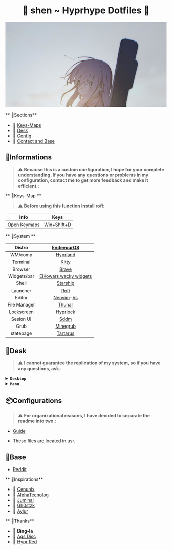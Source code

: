 <div align="center">
 <h1> 🌸 shen ~ Hyprhype Dotfiles 🌸 </h1>
 </div>

<p align="center">
  <picture>
    <img src="/assets/logo.jpeg">
  </picture>
</p>

** 🌿Sections**

- 🌸 [Keys-Maps](https://github.com/Shentxt/Hyprhype/tree/master#Informations)
- 🌸 [Desk](https://github.com/Shentxt/Hyprhype/tree/master#Desk)
- 🌸 [Config](https://github.com/Shentxt/Hyprhype/tree/master#Configurations)
- 🌸 [Contact and Base](https://github.com/Shentxt/Hyprhype/tree/master#Base)

## 🌿Informations

> :warning: **Because this is a custom configuration, I hope for your complete understanding. If you have any questions or problems in my configuration, contact me to get more feedback and make it efficient.**: 

** 🌿Keys-Map **

> :warning: **Before using this function install rofi**: 

|     Info     |    Keys      |
| :----------: | :----------: |
| Open Keymaps |  Win+Shift+D |

** 🌿System **

|    Distro    |                [EndevourOS](https://endeavouros.com/)                          |
| :----------: | :----------------------------------------------------------------------------: |
|    WM/comp   |                 [Hyprland](https://wiki.hyprland.org/)                         |
|   Terminal   |                   [Kitty](https://github.com/kovidgoyal/kitty)                 |
|   Browser    |                   [Brave](https://github.com/brave/brave-browser)              |
|  Widgets/bar |            [ElKowars wacky widgets](https://github.com/elkowar/eww)            |
|    Shell     |                [Starship](https://github.com/starship/starship)                |
|   Launcher   |                   [Rofi](https://github.com/davatorium/rofi)                   |
|    Editor    | [Neovim](https://github.com/neovim/neovim)-[Vs](https://code.visualstudio.com/)|
| File Manager |              [Thunar](https://github.com/xfce-mirror/thunar)                   |
| Lockscreen   |              [Hyprlock](https://github.com/hyprwm/hyprlock)                    |
| Sesion UI    |              [Sddm](https://github.com/sddm/sddm)                              |
|   Grub       |          [Minegrub](https://github.com/Lxtharia/minegrub-theme)                |
| statepage    |          [Tartarus](https://alljavi.github.io/tartarus-startpage/)             |

## 🌿Desk

> :warning: **I cannot guarantee the replication of my system, so if you have any questions, ask.**: 

<details>
<summary><b><code>Desktop</code></b></summary>

|Desk|Update|Widgets|Popup|
|--|--|--|--|
|![demo](/assets/Screen/desk.png "demo")|![demo](/assets/Screen/update.png "demo")|![demo](/assets/Screen/widgets.png "demo")|![demo](/assets/Screen/popup.png "demo")|
</details>

<details>
<summary><b><code>Menu</code></b></summary>

|Lock|Power|Launcher|
|--|--|--|
|![demo](/assets/Screen/lock.png "demo")|![demo](/assets/Screen/power.png "demo")|![demo](/assets/Screen/rofi.png "demo")|
</details>

## 📦Configurations

> :warning: **For organizational reasons, I have decided to separate the readme into two.**: 

- [Guide](CONFIG.md)

- These files are located in usr.

## 🌿Base 

- [Reddit](https://www.reddit.com/user/ProfessionLower9249)

** 🌿Inspirations**

- 🌸 [Cenunix](https://github.com/cenunix)
- 🌸 [AlphaTecnolog](https://github.com/AlphaTechnolog/dotfiles)
- 🌸 [Juminai](https://github.com/juminai/dotfiles)
- 🌸 [Gh0stzk](https://github.com/gh0stzk/dotfiles)
- 🌸 [Aylur](https://github.com/Aylur/dotfiles)

** 🌿Thanks**

- 🌸 **Bing-Ia**
- 🌸 [Ags Disc](https://discord.com/channels/1143610930542944377/1143612651759489054)
- 🌸 [Hypr Red](https://www.reddit.com/r/hyprland/)
